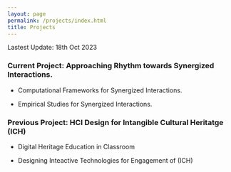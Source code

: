 ```yaml
---
layout: page
permalink: /projects/index.html
title: Projects
---
```


Lastest Update: 18th Oct 2023

### Current Project: Approaching Rhythm towards Synergized Interactions.

- Computational Frameworks for Synergized Interactions.

- Empirical Studies for Synergized Interactions.


### Previous Project: HCI Design for Intangible Cultural Heritatge (ICH)

- Digital Heritage Education in Classroom

- Designing Inteactive Technologies for Engagement of (ICH)
